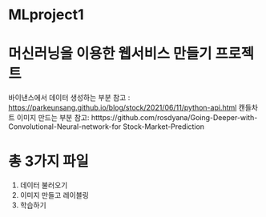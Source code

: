 # MLproject1
# 머신러닝을 이용한 웹서비스 만들기 프로젝트

바이낸스에서 데이터 생성하는 부분 참고 :
https://parkeunsang.github.io/blog/stock/2021/06/11/python-api.html
캔들차트 이미지 만드는 부분 참고:
htttps://github.com/rosdyana/Going-Deeper-with-Convolutional-Neural-network-for Stock-Market-Prediction

# 총 3가지 파일
1. 데이터 불러오기
2. 이미지 만들고 레이블링
3. 학습하기 
